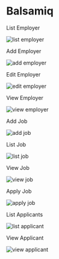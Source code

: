 # Balsamiq
List Employer

![list employer](https://user-images.githubusercontent.com/82823339/164088937-d3948de6-f596-44d6-824c-3796f7648bba.png)


Add Employer

![add employer](https://user-images.githubusercontent.com/82823339/164089008-60fb28e8-f438-4a5f-b221-5ebf34a76a21.png)


Edit Employer

![edit employer](https://user-images.githubusercontent.com/82823339/164089834-c1b75bf2-fe39-442d-8a75-2a2e924945ca.png)

View Employer

![view employer](https://user-images.githubusercontent.com/82823339/164089876-289c4a1b-eb2b-4d95-90d0-a1108d5f839a.png)

Add Job

![add job](https://user-images.githubusercontent.com/82823339/164089890-0da95141-70f2-46bf-a74b-090e8bceb4e2.png)

List Job 

![list job](https://user-images.githubusercontent.com/82823339/164089906-ccda278e-d151-416c-b1cb-7ffd05a66182.png)

View Job

![view job](https://user-images.githubusercontent.com/82823339/164089922-5b8df2b3-2723-4aa6-80b4-0ec987b03b1a.png)

Apply Job 

![apply job](https://user-images.githubusercontent.com/82823339/164090662-b40cf202-fd47-4d33-a176-996d42f3932e.png)

List Applicants

![list applicant](https://user-images.githubusercontent.com/82823339/164090675-e70dd9d5-603f-442f-ab2f-3ed347a5d371.png)

View Applicant

![view applicant](https://user-images.githubusercontent.com/82823339/164090697-c4a12f5d-cab3-455c-9ba2-6de7cb112741.png)
